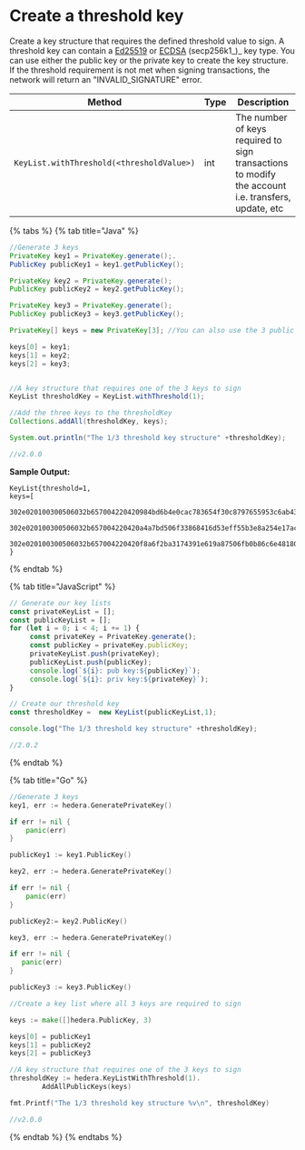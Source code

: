 # Create a threshold key

Create a key structure that requires the defined threshold value to sign. A threshold key can contain a [Ed25519](generate-a-new-key-pair.md#ed25519) or [ECDSA](generate-a-new-key-pair.md#ecdsa-secp256k1) (secp256k1\_)\_ key type. You can use either the public key or the private key to create the key structure. If the threshold requirement is not met when signing transactions, the network will return an "INVALID\_SIGNATURE" error.

| **Method**                                | **Type** | **Description**                                                                                    |
| ----------------------------------------- | -------- | -------------------------------------------------------------------------------------------------- |
| `KeyList.withThreshold(<thresholdValue>)` | int      | The number of keys required to sign transactions to modify the account i.e. transfers, update, etc |

{% tabs %}
{% tab title="Java" %}
```java
//Generate 3 keys
PrivateKey key1 = PrivateKey.generate();.
PublicKey publicKey1 = key1.getPublicKey();

PrivateKey key2 = PrivateKey.generate();
PublicKey publicKey2 = key2.getPublicKey();

PrivateKey key3 = PrivateKey.generate();
PublicKey publicKey3 = key3.getPublicKey();

PrivateKey[] keys = new PrivateKey[3]; //You can also use the 3 public keys here

keys[0] = key1;
keys[1] = key2;
keys[2] = key3;


//A key structure that requires one of the 3 keys to sign
KeyList thresholdKey = KeyList.withThreshold(1);

//Add the three keys to the thresholdKey
Collections.addAll(thresholdKey, keys);

System.out.println("The 1/3 threshold key structure" +thresholdKey);

//v2.0.0
```

**Sample Output:**

```
KeyList{threshold=1,  
keys=[

302e020100300506032b657004220420984bd6b4e0cac783654f30c8797655953c6ab432e78bc09a34fbda594c6395ed, 

302e020100300506032b657004220420a4a7bd506f33868416d53eff55b3e8a254e17accf6cb37f44975792ededac120, 

302e020100300506032b657004220420f8a6f2ba3174391e619a87506fb0b86c6e481809563a797f4f84715d1a471695]  
}
```
{% endtab %}

{% tab title="JavaScript" %}
```javascript
// Generate our key lists
const privateKeyList = [];
const publicKeyList = [];
for (let i = 0; i < 4; i += 1) {
     const privateKey = PrivateKey.generate();
     const publicKey = privateKey.publicKey;
     privateKeyList.push(privateKey);
     publicKeyList.push(publicKey);
     console.log(`${i}: pub key:${publicKey}`);
     console.log(`${i}: priv key:${privateKey}`);
}

// Create our threshold key
const thresholdKey =  new KeyList(publicKeyList,1); 

console.log("The 1/3 threshold key structure" +thresholdKey);

//2.0.2
```
{% endtab %}

{% tab title="Go" %}
```go
//Generate 3 keys
key1, err := hedera.GeneratePrivateKey()

if err != nil {
    panic(err)
}

publicKey1 := key1.PublicKey()

key2, err := hedera.GeneratePrivateKey()

if err != nil {
    panic(err)
}

publicKey2:= key2.PublicKey()

key3, err := hedera.GeneratePrivateKey()

if err != nil {
   panic(err)
}

publicKey3 := key3.PublicKey()

//Create a key list where all 3 keys are required to sign

keys := make([]hedera.PublicKey, 3)

keys[0] = publicKey1
keys[1] = publicKey2
keys[2] = publicKey3

//A key structure that requires one of the 3 keys to sign
thresholdKey := hedera.KeyListWithThreshold(1).
        AddAllPublicKeys(keys)

fmt.Printf("The 1/3 threshold key structure %v\n", thresholdKey)

//v2.0.0
```
{% endtab %}
{% endtabs %}
